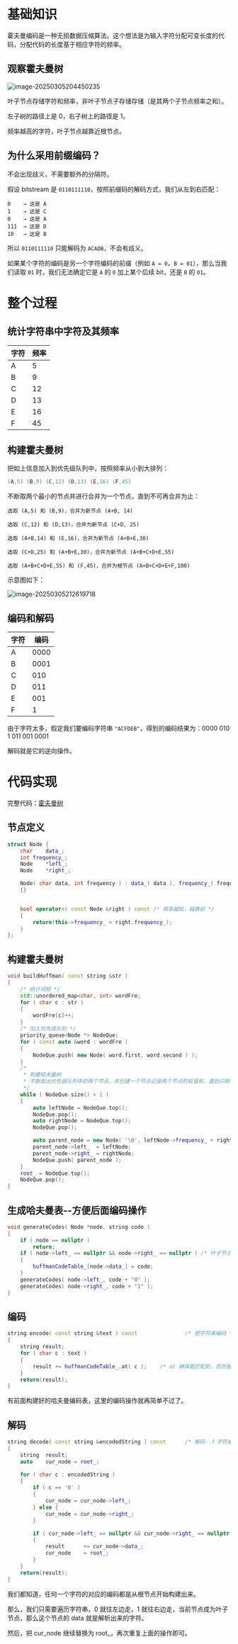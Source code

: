 # 基础知识

霍夫曼编码是一种无损数据压缩算法。这个想法是为输入字符分配可变长度的代码，分配代码的长度基于相应字符的频率。

## 观察霍夫曼树

![image-20250305204450235](霍夫曼树和霍夫曼编码.assets/image-20250305204450235.png)

叶子节点存储字符和频率，非叶子节点子存储存储（是其两个子节点频率之和）。

左子树的路径上是 0，右子树上的路径是 1。

频率越高的字符，叶子节点越靠近根节点。

## 为什么采用前缀编码？

不会出现歧义，不需要额外的分隔符。

假设 bitstream 是 `0110111110`，按照前缀码的解码方式，我们从左到右匹配：

```
0 	 → 这是 A
1	 → 这是 C
0	 → 这是 A
111  → 这是 D
10   → 这是 B
```

所以 `0110111110` 只能解码为 `ACADB`，不会有歧义。

如果某个字符的编码是另一个字符编码的前缀（例如 `A = 0`，`B = 01`），那么当我们读取 `01` 时，我们无法确定它是 `A` 的 `0` 加上某个后续 bit，还是 `B` 的 `01`。

# 整个过程

## 统计字符串中字符及其频率

| 字符 | 频率 |
| ---- | ---- |
| A    | 5    |
| B    | 9    |
| C    | 12   |
| D    | 13   |
| E    | 16   |
| F    | 45   |

## 构建霍夫曼树

把如上信息加入到优先级队列中，按照频率从小到大排列：

```c++
(A,5) (B,9) (C,12) (D,13) (E,16) (F,45)
```

不断取两个最小的节点并进行合并为一个节点，直到不可再合并为止：

```
选取 (A,5) 和 (B,9)，合并为新节点 (A+B, 14)

选取 (C,12) 和 (D,13)，合并为新节点 (C+D, 25)

选取 (A+B,14) 和 (E,16)，合并为新节点 (A+B+E,30)

选取 (C+D,25) 和 (A+B+E,30)，合并为新节点 (A+B+C+D+E,55)

选取 (A+B+C+D+E,55) 和 (F,45)，合并为根节点 (A+B+C+D+E+F,100)
```

示意图如下：

![image-20250305212619718](霍夫曼树和霍夫曼编码.assets/image-20250305212619718.png)

## 编码和解码

| 字符 | 编码 |
| ---- | ---- |
| A    | 0000 |
| B    | 0001 |
| C    | 010  |
| D    | 011  |
| E    | 001  |
| F    | 1    |

由于字符太多，假定我们要编码字符串 `"ACFDEB"`，得到的编码结果为：0000 010 1 011 001 0001

解码就是它的逆向操作。

# 代码实现

完整代码：[霍夫曼树](https://github.com/xiaoyangst/Code/tree/master/%E6%95%B0%E6%8D%AE%E7%BB%93%E6%9E%84/%E6%95%B0%E6%8D%AE%E5%8E%8B%E7%BC%A9%E4%B9%8B%E9%9C%8D%E5%A4%AB%E6%9B%BC%E6%A0%91/Huffman)

## 节点定义

```c++
struct Node {
	char	data_;
	int	frequency_;
	Node	*left_;
	Node	*right_;

	Node( char data, int frequency ) : data_( data ), frequency_( frequency ), left_( nullptr ), right_( nullptr )
	{}


	bool operator<( const Node &right ) const /* 频率越低，越靠前 */
	{
		return(this->frequency_ > right.frequency_);
	}
};
```

## 构建霍夫曼树

```c++
void buildHuffman( const string &str )
{
	/* 统计词频 */
	std::unordered_map<char, int> wordFre;
	for ( char c : str )
	{
		wordFre[c]++;
	}
	/* 加入优先级队列 */
	priority_queue<Node *> NodeQue;
	for ( const auto &word : wordFre )
	{
		NodeQue.push( new Node( word.first, word.second ) );
	}
	/*
	 * 构建哈夫曼树
	 * 不断取出优先级队列中的两个节点，并创建一个节点记录两个节点的权值和，直到只剩下一个节点才终止
	 */
	while ( NodeQue.size() > 1 )
	{
		auto leftNode = NodeQue.top();
		NodeQue.pop();
		auto rightNode = NodeQue.top();
		NodeQue.pop();

		auto parent_node = new Node( '\0', leftNode->frequency_ + rightNode->frequency_ );
		parent_node->left_	= leftNode;
		parent_node->right_	= rightNode;
		NodeQue.push( parent_node );
	}
	root_ = NodeQue.top();
	NodeQue.pop();
}
```

## 生成哈夫曼表--方便后面编码操作

```c++
void generateCodes( Node *node, string code )
{
	if ( node == nullptr )
		return;
	if ( node->left_ == nullptr && node->right_ == nullptr ) /* 叶子节点，记录字符的编码 */
	{
		huffmanCodeTable_[node->data_] = code;
	}
	generateCodes( node->left_, code + "0" );
	generateCodes( node->right_, code + "1" );
}
```

## 编码

```c++
string encode( const string &text ) const               /* 把字符串编码 */
{
	string result;
	for ( char c : text )
	{
		result += huffmanCodeTable_.at( c );    /* at 确保能匹配到，否则报错 */
	}
	return(result);
}
```

有前面构建好的哈夫曼编码表，这里的编码操作就再简单不过了。

## 解码

```c++
string decode( const string &encodedString ) const      /* 解码--》字符串 */
{
	string	result;
	auto	cur_node = root_;

	for ( char c : encodedString )
	{
		if ( c == '0' )
		{
			cur_node = cur_node->left_;
		} else {
			cur_node = cur_node->right_;
		}

		if ( cur_node->left_ == nullptr && cur_node->right_ == nullptr )        /* 解析出一个字符 */
		{
			result		+= cur_node->data_;
			cur_node	= root_;                                        /* 回到根节点，因为任何字符串编码都是从根节点开始的 */
		}
	}
	return(result);
}
```

我们都知道，任何一个字符的对应的编码都是从根节点开始构建出来。

那么，我们只需要遍历字符串，0 就往左边走，1 就往右边走，当前节点成为叶子节点，那么这个节点的 data 就是解析出来的字符。

然后，把 cur_node 继续替换为 root_，再次重复上面的操作即可。

